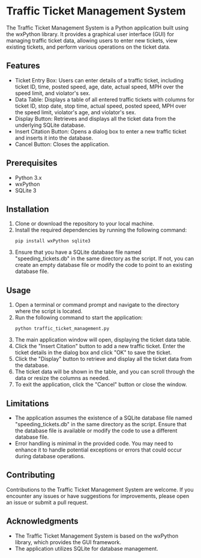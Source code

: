 # Traffic Ticket Management System

The Traffic Ticket Management System is a Python application built using the wxPython library. It provides a graphical user interface (GUI) for managing traffic ticket data, allowing users to enter new tickets, view existing tickets, and perform various operations on the ticket data.

## Features

- Ticket Entry Box: Users can enter details of a traffic ticket, including ticket ID, time, posted speed, age, date, actual speed, MPH over the speed limit, and violator's sex.
- Data Table: Displays a table of all entered traffic tickets with columns for ticket ID, stop date, stop time, actual speed, posted speed, MPH over the speed limit, violator's age, and violator's sex.
- Display Button: Retrieves and displays all the ticket data from the underlying SQLite database.
- Insert Citation Button: Opens a dialog box to enter a new traffic ticket and inserts it into the database.
- Cancel Button: Closes the application.

## Prerequisites

- Python 3.x
- wxPython
- SQLite 3

## Installation

1. Clone or download the repository to your local machine.
2. Install the required dependencies by running the following command:
   ```
   pip install wxPython sqlite3
   ```
3. Ensure that you have a SQLite database file named "speeding_tickets.db" in the same directory as the script. If not, you can create an empty database file or modify the code to point to an existing database file.

## Usage

1. Open a terminal or command prompt and navigate to the directory where the script is located.
2. Run the following command to start the application:
   ```
   python traffic_ticket_management.py
   ```
3. The main application window will open, displaying the ticket data table.
4. Click the "Insert Citation" button to add a new traffic ticket. Enter the ticket details in the dialog box and click "OK" to save the ticket.
5. Click the "Display" button to retrieve and display all the ticket data from the database.
6. The ticket data will be shown in the table, and you can scroll through the data or resize the columns as needed.
7. To exit the application, click the "Cancel" button or close the window.

## Limitations

- The application assumes the existence of a SQLite database file named "speeding_tickets.db" in the same directory as the script. Ensure that the database file is available or modify the code to use a different database file.
- Error handling is minimal in the provided code. You may need to enhance it to handle potential exceptions or errors that could occur during database operations.

## Contributing

Contributions to the Traffic Ticket Management System are welcome. If you encounter any issues or have suggestions for improvements, please open an issue or submit a pull request.

## Acknowledgments

- The Traffic Ticket Management System is based on the wxPython library, which provides the GUI framework.
- The application utilizes SQLite for database management.
